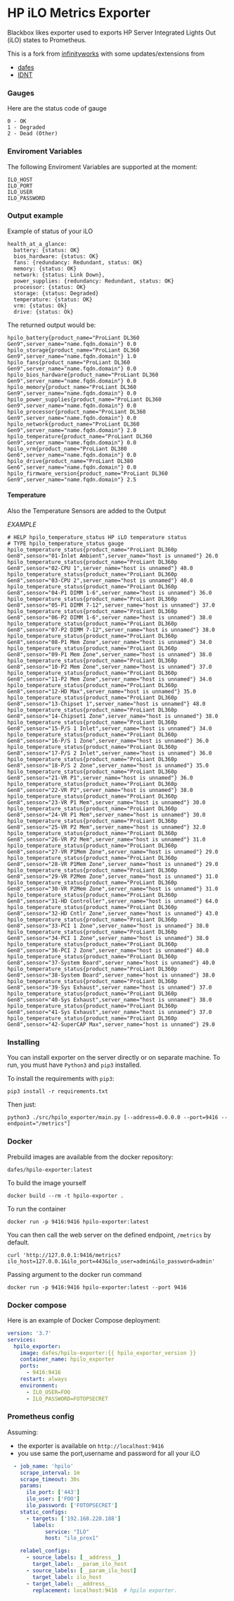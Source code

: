 # HP iLO Metrics Exporter

Blackbox likes exporter used to exports HP Server Integrated Lights Out (iLO) states to Prometheus.

This is a fork from [infinityworks](https://github.com/infinityworks/hpilo-exporter) with some updates/extensions from 
* [dafes](https://github.com/dafes/hpilo-exporter)
* [IDNT](https://github.com/IDNT/hpilo-exporter)


### Gauges

Here are the status code of gauge
```
0 - OK
1 - Degraded
2 - Dead (Other)
```

### Enviroment Variables

The following Enviroment Variables are supported at the moment:

```
ILO_HOST
ILO_PORT
ILO_USER
ILO_PASSWORD
```

### Output example

Example of status of your iLO
```
health_at_a_glance:
  battery: {status: OK}
  bios_hardware: {status: OK}
  fans: {redundancy: Redundant, status: OK}
  memory: {status: OK}
  network: {status: Link Down},
  power_supplies: {redundancy: Redundant, status: OK}
  processor: {status: OK}
  storage: {status: Degraded}
  temperature: {status: OK}
  vrm: {status: Ok}
  drive: {status: Ok}
```

The returned output would be:
```
hpilo_battery{product_name="ProLiant DL360 Gen9",server_name="name.fqdn.domain"} 0.0
hpilo_storage{product_name="ProLiant DL360 Gen9",server_name="name.fqdn.domain"} 1.0
hpilo_fans{product_name="ProLiant DL360 Gen9",server_name="name.fqdn.domain"} 0.0
hpilo_bios_hardware{product_name="ProLiant DL360 Gen9",server_name="name.fqdn.domain"} 0.0
hpilo_memory{product_name="ProLiant DL360 Gen9",server_name="name.fqdn.domain"} 0.0
hpilo_power_supplies{product_name="ProLiant DL360 Gen9",server_name="name.fqdn.domain"} 0.0
hpilo_processor{product_name="ProLiant DL360 Gen9",server_name="name.fqdn.domain"} 0.0
hpilo_network{product_name="ProLiant DL360 Gen9",server_name="name.fqdn.domain"} 2.0
hpilo_temperature{product_name="ProLiant DL360 Gen9",server_name="name.fqdn.domain"} 0.0
hpilo_vrm{product_name="ProLiant DL380 Gen6",server_name="name.fqdn.domain"} 0.0
hpilo_drive{product_name="ProLiant DL380 Gen6",server_name="name.fqdn.domain"} 0.0
hpilo_firmware_version{product_name="ProLiant DL360 Gen9",server_name="name.fqdn.domain"} 2.5
```

#### Temperature

Also the Temperature Sensors are added to the Output

*EXAMPLE*
```
# HELP hpilo_temperature_status HP iLO temperature status
# TYPE hpilo_temperature_status gauge
hpilo_temperature_status{product_name="ProLiant DL360p Gen8",sensor="01-Inlet Ambient",server_name="host is unnamed"} 26.0
hpilo_temperature_status{product_name="ProLiant DL360p Gen8",sensor="02-CPU 1",server_name="host is unnamed"} 40.0
hpilo_temperature_status{product_name="ProLiant DL360p Gen8",sensor="03-CPU 2",server_name="host is unnamed"} 40.0
hpilo_temperature_status{product_name="ProLiant DL360p Gen8",sensor="04-P1 DIMM 1-6",server_name="host is unnamed"} 36.0
hpilo_temperature_status{product_name="ProLiant DL360p Gen8",sensor="05-P1 DIMM 7-12",server_name="host is unnamed"} 37.0
hpilo_temperature_status{product_name="ProLiant DL360p Gen8",sensor="06-P2 DIMM 1-6",server_name="host is unnamed"} 38.0
hpilo_temperature_status{product_name="ProLiant DL360p Gen8",sensor="07-P2 DIMM 7-12",server_name="host is unnamed"} 38.0
hpilo_temperature_status{product_name="ProLiant DL360p Gen8",sensor="08-P1 Mem Zone",server_name="host is unnamed"} 34.0
hpilo_temperature_status{product_name="ProLiant DL360p Gen8",sensor="09-P1 Mem Zone",server_name="host is unnamed"} 38.0
hpilo_temperature_status{product_name="ProLiant DL360p Gen8",sensor="10-P2 Mem Zone",server_name="host is unnamed"} 37.0
hpilo_temperature_status{product_name="ProLiant DL360p Gen8",sensor="11-P2 Mem Zone",server_name="host is unnamed"} 34.0
hpilo_temperature_status{product_name="ProLiant DL360p Gen8",sensor="12-HD Max",server_name="host is unnamed"} 35.0
hpilo_temperature_status{product_name="ProLiant DL360p Gen8",sensor="13-Chipset 1",server_name="host is unnamed"} 48.0
hpilo_temperature_status{product_name="ProLiant DL360p Gen8",sensor="14-Chipset1 Zone",server_name="host is unnamed"} 38.0
hpilo_temperature_status{product_name="ProLiant DL360p Gen8",sensor="15-P/S 1 Inlet",server_name="host is unnamed"} 34.0
hpilo_temperature_status{product_name="ProLiant DL360p Gen8",sensor="16-P/S 1 Zone",server_name="host is unnamed"} 36.0
hpilo_temperature_status{product_name="ProLiant DL360p Gen8",sensor="17-P/S 2 Inlet",server_name="host is unnamed"} 36.0
hpilo_temperature_status{product_name="ProLiant DL360p Gen8",sensor="18-P/S 2 Zone",server_name="host is unnamed"} 35.0
hpilo_temperature_status{product_name="ProLiant DL360p Gen8",sensor="21-VR P1",server_name="host is unnamed"} 36.0
hpilo_temperature_status{product_name="ProLiant DL360p Gen8",sensor="22-VR P2",server_name="host is unnamed"} 38.0
hpilo_temperature_status{product_name="ProLiant DL360p Gen8",sensor="23-VR P1 Mem",server_name="host is unnamed"} 30.0
hpilo_temperature_status{product_name="ProLiant DL360p Gen8",sensor="24-VR P1 Mem",server_name="host is unnamed"} 30.0
hpilo_temperature_status{product_name="ProLiant DL360p Gen8",sensor="25-VR P2 Mem",server_name="host is unnamed"} 32.0
hpilo_temperature_status{product_name="ProLiant DL360p Gen8",sensor="26-VR P2 Mem",server_name="host is unnamed"} 31.0
hpilo_temperature_status{product_name="ProLiant DL360p Gen8",sensor="27-VR P1Mem Zone",server_name="host is unnamed"} 29.0
hpilo_temperature_status{product_name="ProLiant DL360p Gen8",sensor="28-VR P1Mem Zone",server_name="host is unnamed"} 29.0
hpilo_temperature_status{product_name="ProLiant DL360p Gen8",sensor="29-VR P2Mem Zone",server_name="host is unnamed"} 31.0
hpilo_temperature_status{product_name="ProLiant DL360p Gen8",sensor="30-VR P2Mem Zone",server_name="host is unnamed"} 31.0
hpilo_temperature_status{product_name="ProLiant DL360p Gen8",sensor="31-HD Controller",server_name="host is unnamed"} 64.0
hpilo_temperature_status{product_name="ProLiant DL360p Gen8",sensor="32-HD Cntlr Zone",server_name="host is unnamed"} 43.0
hpilo_temperature_status{product_name="ProLiant DL360p Gen8",sensor="33-PCI 1 Zone",server_name="host is unnamed"} 38.0
hpilo_temperature_status{product_name="ProLiant DL360p Gen8",sensor="34-PCI 1 Zone",server_name="host is unnamed"} 38.0
hpilo_temperature_status{product_name="ProLiant DL360p Gen8",sensor="36-PCI 2 Zone",server_name="host is unnamed"} 40.0
hpilo_temperature_status{product_name="ProLiant DL360p Gen8",sensor="37-System Board",server_name="host is unnamed"} 40.0
hpilo_temperature_status{product_name="ProLiant DL360p Gen8",sensor="38-System Board",server_name="host is unnamed"} 38.0
hpilo_temperature_status{product_name="ProLiant DL360p Gen8",sensor="39-Sys Exhaust",server_name="host is unnamed"} 37.0
hpilo_temperature_status{product_name="ProLiant DL360p Gen8",sensor="40-Sys Exhaust",server_name="host is unnamed"} 38.0
hpilo_temperature_status{product_name="ProLiant DL360p Gen8",sensor="41-Sys Exhaust",server_name="host is unnamed"} 37.0
hpilo_temperature_status{product_name="ProLiant DL360p Gen8",sensor="42-SuperCAP Max",server_name="host is unnamed"} 29.0
```

### Installing

You can install exporter on the server directly or on separate machine.
To run, you must have `Python3` and `pip3` installed.

To install the requirements with `pip3`:
```
pip3 install -r requirements.txt
```

Then just:
```
python3 ./src/hpilo_exporter/main.py [--address=0.0.0.0 --port=9416 --endpoint="/metrics"]
```



### Docker

Prebuild images are available from the docker repository:
```
dafes/hpilo-exporter:latest
```


To build the image yourself
```
docker build --rm -t hpilo-exporter .
```

To run the container
```
docker run -p 9416:9416 hpilo-exporter:latest
```

You can then call the web server on the defined endpoint, `/metrics` by default.
```
curl 'http://127.0.0.1:9416/metrics?ilo_host=127.0.0.1&ilo_port=443&ilo_user=admin&ilo_password=admin'
```

Passing argument to the docker run command
```
docker run -p 9416:9416 hpilo-exporter:latest --port 9416
```

### Docker compose

Here is an example of Docker Compose deployment:

```yml
version: '3.7'
services:
  hpilo_exporter:
    image: dafes/hpilo-exporter:{{ hpilo_exporter_version }}
    container_name: hpilo_exporter
    ports:
      - 9416:9416
    restart: always
    environment:
      - ILO_USER=FOO
      - ILO_PASSWORD=FOTOPSECRET
```

### Prometheus config

Assuming:
- the exporter is available on `http://localhost:9416`
- you use same the port,username and password for all your iLO

```yml
  - job_name: 'hpilo'
    scrape_interval: 1m
    scrape_timeout: 30s
    params:
      ilo_port: ['443']
      ilo_user: ['FOO']
      ilo_password: ['FOTOPSECRET']
    static_configs:
      - targets: ['192.168.220.188']
        labels:
            service: "ILO"
            host: "ilo_prox1"

    relabel_configs:
      - source_labels: [__address__]
        target_label: __param_ilo_host
      - source_labels: [__param_ilo_host]
        target_label: ilo_host
      - target_label: __address__
        replacement: localhost:9416  # hpilo exporter.
```

